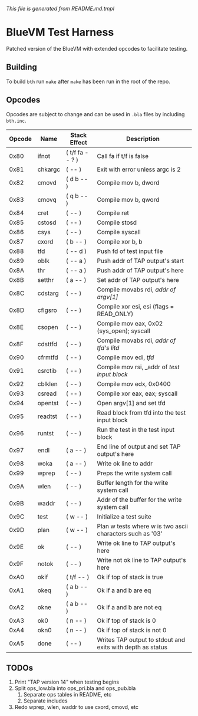 _This file is generated from README.md.tmpl_

# BlueVM Test Harness

Patched version of the BlueVM with extended opcodes to facilitate testing.

## Building

To build `bth` run `make` after `make` has been run in the root of the repo.

## Opcodes

Opcodes are subject to change and can be used in `.bla` files by including `bth.inc`.

| Opcode | Name | Stack Effect | Description |
|----|----|----|----|
| 0x80 | ifnot | ( t/f fa -- ? ) | Call fa if t/f is false |
| 0x81 | chkargc | ( -- ) | Exit with error unless argc is 2 |
| 0x82 | cmovd | ( d b -- ) | Compile mov b, dword |
| 0x83 | cmovq | ( q b -- ) | Compile mov b, qword |
| 0x84 | cret | ( -- ) | Compile ret |
| 0x85 | cstosd | ( -- ) | Compile stosd |
| 0x86 | csys | ( -- ) | Compile syscall |
| 0x87 | cxord | ( b -- ) | Compile xor b, b |
| 0x88 | tfd | ( -- d ) | Push fd of test input file |
| 0x89 | oblk | ( -- a ) | Push addr of TAP output's start |
| 0x8A | thr | ( -- a ) | Push addr of TAP output's here |
| 0x8B | setthr | ( a -- ) | Set addr of TAP output's here |
| 0x8C | cdstarg | ( -- ) | Compile movabs rdi, _addr of argv[1]_ |
| 0x8D | cflgsro | ( -- ) | Compile xor esi, esi (flags = READ_ONLY) |
| 0x8E | csopen | ( -- ) | Compile mov eax, 0x02 (sys_open); syscall |
| 0x8F | cdsttfd | ( -- ) | Compile movabs rdi, _addr of tfd's litd_ |
| 0x90 | cfrmtfd | ( -- ) | Compile mov edi, _tfd_ |
| 0x91 | csrctib | ( -- ) | Compile mov rsi, _addr of _test input block_ |
| 0x92 | cblklen | ( -- ) | Compile mov edx, 0x0400 |
| 0x93 | csread | ( -- ) | Compile xor eax, eax; syscall |
| 0x94 | opentst | ( -- ) | Open argv[1] and set tfd |
| 0x95 | readtst | ( -- ) | Read block from tfd into the test input block |
| 0x96 | runtst | ( -- ) | Run the test in the test input block |
| 0x97 | endl | ( a -- ) | End line of output and set TAP output's here |
| 0x98 | woka | ( a -- ) | Write ok line to addr |
| 0x99 | wprep | ( -- ) | Preps the write system call |
| 0x9A | wlen | ( -- ) | Buffer length for the write system call |
| 0x9B | waddr | ( -- ) | Addr of the buffer for the write system call |
| 0x9C | test | ( w -- ) | Initialize a test suite |
| 0x9D | plan | ( w -- ) | Plan w tests where w is two ascii characters such as '03' |
| 0x9E | ok | ( -- ) | Write ok line to TAP output's here |
| 0x9F | notok | ( -- ) | Write not ok line to TAP output's here |
| 0xA0 | okif | ( t/f -- ) | Ok if top of stack is true |
| 0xA1 | okeq | ( a b -- ) | Ok if a and b are eq |
| 0xA2 | okne | ( a b -- ) | Ok if a and b are not eq |
| 0xA3 | ok0 | ( n -- ) | Ok if top of stack is 0 |
| 0xA4 | okn0 | ( n -- ) | Ok if top of stack is not 0 |
| 0xA5 | done | ( -- ) | Writes TAP output to stdout and exits with depth as status |

## TODOs

1. Print "TAP version 14" when testing begins
1. Split ops_low.bla into ops_pri.bla and ops_pub.bla
   1. Separate ops tables in README, etc
   1. Separate includes
1. Redo wprep, wlen, waddr to use cxord, cmovd, etc
